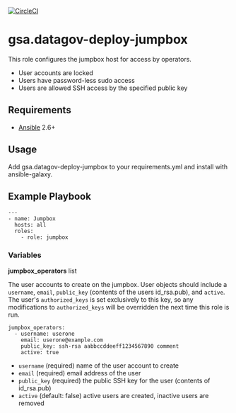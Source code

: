 [![CircleCI](https://circleci.com/gh/GSA/datagov-deploy-jumpbox.svg?style=svg)](https://circleci.com/gh/GSA/datagov-deploy-jumpbox)

# gsa.datagov-deploy-jumpbox

This role configures the jumpbox host for access by operators.

- User accounts are locked
- Users have password-less sudo access
- Users are allowed SSH access by the specified public key

## Requirements

- [Ansible](https://www.ansible.com/) 2.6+

## Usage

Add gsa.datagov-deploy-jumpbox to your requirements.yml and install with
ansible-galaxy.

Example Playbook
-------------------------

```
---
- name: Jumpbox
  hosts: all
  roles:
    - role: jumpbox
```


### Variables

**jumpbox_operators** list<object>

The user accounts to create on the jumpbox. User objects should include
a `username`, `email`, `public_key` (contents of the users id_rsa.pub), and
`active`. The user's `authorized_keys` is set exclusively to this key, so any modifications to
`authorized_keys` will be overridden the next time this role is run.

```
jumpbox_operators:
  - username: userone
    email: userone@example.com
    public_key: ssh-rsa aabbccddeeff1234567890 comment
    active: true
```

- `username` (required) name of the user account to create
- `email` (required) email address of the user
- `public_key` (required) the public SSH key for the user (contents of
  id_rsa.pub)
- `active` (default: false) active users are created, inactive users are removed
